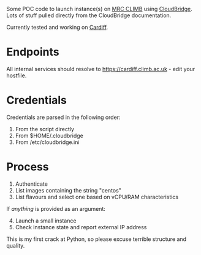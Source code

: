 Some POC code to launch instance(s) on [MRC CLIMB](https://climb.ac.uk) using [CloudBridge](http://cloudbridge.cloudve.org/en/latest/). Lots of stuff pulled directly from the CloudBridge documentation.

Currently tested and working on [Cardiff](https://cardiff.climb.ac.uk).

# Endpoints
All internal services should resolve to https://cardiff.climb.ac.uk - edit your hostfile.

# Credentials
Credentials are parsed in the following order:
1. From the script directly
2. From $HOME/.cloudbridge
3. From /etc/cloudbridge.ini

# Process
1. Authenticate
2. List images containing the string "centos"
3. List flavours and select one based on vCPU/RAM characteristics

If _anything_ is provided as an argument:

4. Launch a small instance 
5. Check instance state and report external IP address



This is my first crack at Python, so please excuse terrible structure and quality.
